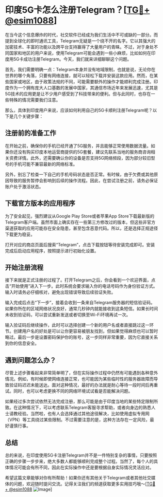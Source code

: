# 印度5G卡怎么注册Telegram？[[TG💪+ @esim1088](https://t.me/s/esim1088)]

在当今这个信息爆炸的时代，社交软件已经成为我们生活中不可或缺的一部分。而提到全球化的即时通讯工具，Telegram无疑是一个绕不开的名字。它以其强大的加密技术、丰富的功能以及跨平台支持赢得了大量用户的青睐。不过，对于身处不同国家和地区的用户来说，使用Telegram可能会遇到一些小麻烦，比如如何在印度用5G卡成功注册Telegram。今天，我们就来详细聊聊这个问题。

首先，我们需要明确一点：Telegram本身并没有地域限制，也就是说，无论你在世界的哪个角落，只要有网络连接，就可以轻松下载并安装这款应用。然而，在某些国家或地区，由于政策法规的不同，可能需要额外的操作才能顺利完成注册。印度作为一个拥有庞大人口基数的发展中国家，其通信市场近年来发展迅速，尤其是5G技术的应用更是让不少用户感受到了科技带来的便利。但与此同时，也存在一些特殊的情况需要我们注意。

那么，具体到印度用户来说，应该如何利用自己的5G卡顺利注册Telegram呢？以下是几个关键步骤：

## 注册前的准备工作

在开始之前，确保你的手机已经开通了5G服务，并且能够正常使用数据流量。如果你还没有购买印度本地运营商提供的5G套餐，建议先联系当地的服务商咨询相关资费详情。此外，还需要确认你的设备是否支持5G网络频段，因为部分较旧型号的手机可能不兼容最新的网络标准。

另外，别忘了检查一下自己的手机号码状态是否正常。有时候，由于欠费或其他原因导致的服务暂停会影响到后续的操作流程。因此，在尝试注册之前，请务必保证账户处于激活状态。

## 下载官方版本的应用程序

为了安全起见，强烈建议从Google Play Store或者苹果App Store下载最新版的Telegram客户端。虽然市面上确实存在一些第三方修改过的版本，但这些非官方渠道获取的应用可能存在安全隐患，甚至包含恶意代码。所以，还是选择正规途径下载更为稳妥。

打开对应的商店页面后搜索“Telegram”，点击下载按钮等待安装完成即可。安装完成后启动应用程序，按照提示进行初始化设置。

## 开始注册流程

接下来就是正式注册的过程了。打开Telegram之后，你会看到一个欢迎界面，点击“开始使用”进入下一步。此时系统会要求输入你的电话号码作为身份验证方式。输入时请务必仔细核对，避免出现错误导致后续验证失败。

输入完成后点击“下一步”，接着会收到一条来自Telegram服务器的短信验证码。如果你所在的区域网络状况良好，通常几秒钟内就能接收到这条短信。如果长时间未收到验证码，可以尝试重新发送或者切换至Wi-Fi环境再试一次。

输入验证码后继续操作，此时可以选择创建一个新的用户名或者直接跳过这一环节。创建用户名的好处是可以让你更容易被朋友找到，但如果觉得麻烦也可以暂时略过。最后一步是设置密码保护你的账号，这一步同样非常重要，因为它直接关系到你的信息安全。

## 遇到问题怎么办？

尽管上述步骤看起来非常简单明了，但在实际操作过程中仍然有可能遇到各种意外情况。例如，有时候即使网络连接正常，也可能因为某些临时性的服务器故障而导致验证码迟迟未能送达。面对这种情况，最好的办法就是耐心等待一段时间后再重试。同时，也可以考虑更换不同的网络环境试试看是否能解决问题。

如果经过多次尝试依然无法完成注册，那么可能是由于印度当地的某些特定限制所致。在这种情况下，可以考虑联系Telegram客服寻求帮助，或者向身边的熟悉人士请教经验。当然啦，也有人会选择通过其他途径解决，比如使用虚拟专用网（VPN）等工具绕过某些限制。不过需要注意的是，这种方法存在一定风险，最好谨慎行事。

## 总结

总的来说，在印度使用5G卡注册Telegram并不是一件特别复杂的事情，只要按照正确的步骤一步步来，绝大多数人都能够顺利完成整个过程。当然了，每个人的具体情况可能会有所不同，因此在实际操作中还是要根据自身实际情况灵活应对。

希望这篇文章能够对你有所帮助！如果你还有其他关于Telegram或者其他社交媒体的问题，欢迎随时提问交流。记得关注我们的频道获取更多实用技巧哦～[[TG💪+ @esim1088](https://t.me/s/esim1088) ![Image](https://i.postimg.cc/4NQfJmqS/Snipaste-2025-05-13-00-14-12.png)]